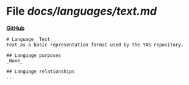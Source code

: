 # File _docs/languages/text.md_
**[GitHub](https://github.com/softlang/yas/blob/master/docs/languages/text.md)**
```
# Language _Text_
Text as a basic representation format used by the YAS repository.

## Language purposes
_None_

## Language relationships
...
```
